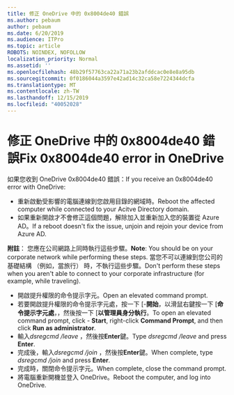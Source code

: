 ```yaml
---
title: 修正 OneDrive 中的 0x8004de40 錯誤
ms.author: pebaum
author: pebaum
ms.date: 6/20/2019
ms.audience: ITPro
ms.topic: article
ROBOTS: NOINDEX, NOFOLLOW
localization_priority: Normal
ms.assetid: ''
ms.openlocfilehash: 48b29f57763ca22a71a23b2afddcac0e8e8a95db
ms.sourcegitcommit: 0f0186044a3597e42ad14c32ca58e7224344dcfa
ms.translationtype: MT
ms.contentlocale: zh-TW
ms.lasthandoff: 12/15/2019
ms.locfileid: "40052028"
---
```

# <a name="fix-0x8004de40-error-in-onedrive"></a><span data-ttu-id="98534-102">修正 OneDrive 中的 0x8004de40 錯誤</span><span class="sxs-lookup"><span data-stu-id="98534-102">Fix 0x8004de40 error in OneDrive</span></span>

<span data-ttu-id="98534-103">如果您收到 OneDrive 0x8004de40 錯誤：</span><span class="sxs-lookup"><span data-stu-id="98534-103">If you receive an 0x8004de40 error with OneDrive:</span></span>

- <span data-ttu-id="98534-104">重新啟動受影響的電腦連線到您啟用目錄的網域時。</span><span class="sxs-lookup"><span data-stu-id="98534-104">Reboot the affected computer while connected to your Acitve Directory domain.</span></span>
- <span data-ttu-id="98534-105">如果重新開啟才不會修正這個問題，解除加入並重新加入您的裝置從 Azure AD。</span><span class="sxs-lookup"><span data-stu-id="98534-105">If a reboot doesn't fix the issue, unjoin and rejoin your device from Azure AD.</span></span> 

<span data-ttu-id="98534-106">**附註**： 您應在公司網路上同時執行這些步驟。</span><span class="sxs-lookup"><span data-stu-id="98534-106">**Note**: You should be on your corporate network while performing these steps.</span></span> <span data-ttu-id="98534-107">當您不可以連線到您公司的基礎結構 （例如，當旅行） 時，不執行這些步驟。</span><span class="sxs-lookup"><span data-stu-id="98534-107">Don't perform these steps when you aren't able to connect to your corporate infrastructure (for example, while traveling).</span></span> 

- <span data-ttu-id="98534-108">開啟提升權限的命令提示字元。</span><span class="sxs-lookup"><span data-stu-id="98534-108">Open an elevated command prompt.</span></span> 
- <span data-ttu-id="98534-109">若要開啟提升權限的命令提示字元處，按一下 [-**開始**，以滑鼠右鍵按一下 [**命令提示字元處**，，然後按一下 [**以管理員身分執行**。</span><span class="sxs-lookup"><span data-stu-id="98534-109">To open an elevated command prompt, click - **Start**, right-click **Command Prompt**, and then click **Run as administrator**.</span></span>
- <span data-ttu-id="98534-110">輸入*dsregcmd /leave* ，然後按**Enter**鍵。</span><span class="sxs-lookup"><span data-stu-id="98534-110">Type *dsregcmd /leave* and press **Enter**.</span></span>
- <span data-ttu-id="98534-111">完成後，輸入*dsregcmd /join* ，然後按**Enter**鍵。</span><span class="sxs-lookup"><span data-stu-id="98534-111">When complete, type *dsregcmd /join* and press **Enter**.</span></span>
- <span data-ttu-id="98534-112">完成時，關閉命令提示字元。</span><span class="sxs-lookup"><span data-stu-id="98534-112">When complete, close the command prompt.</span></span>
- <span data-ttu-id="98534-113">將電腦重新開機並登入 OneDrive。</span><span class="sxs-lookup"><span data-stu-id="98534-113">Reboot the computer, and log into OneDrive.</span></span>